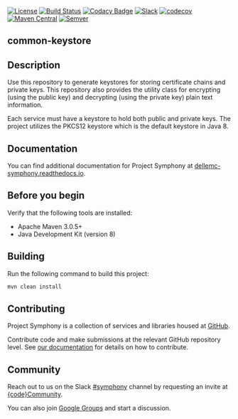 [![License](https://img.shields.io/badge/License-EPL%201.0-red.svg)](https://opensource.org/licenses/EPL-1.0)
[![Build Status](https://travis-ci.org/dellemc-symphony/common-keystore.svg?branch=master)](https://travis-ci.org/dellemc-symphony/common-keystore)
[![Codacy Badge](https://api.codacy.com/project/badge/Grade/db3e4766a24b485a92829709deeff3f3)](https://www.codacy.com/app/svc-pebuildrelease/common-keystore?utm_source=github.com&amp;utm_medium=referral&amp;utm_content=dellemc-symphony/common-keystore&amp;utm_campaign=Badge_Grade)
[![Slack](http://community.codedellemc.com/badge.svg)](https://codecommunity.slack.com/messages/symphony)
[![codecov](https://codecov.io/gh/dellemc-symphony/common-keystore/branch/master/graph/badge.svg)](https://codecov.io/gh/dellemc-symphony/common-keystore)
[![Maven Central](https://maven-badges.herokuapp.com/maven-central/com.dell.cpsd/common-keystore/badge.svg)](https://maven-badges.herokuapp.com/maven-central/com.dell.cpsd/common-keystore)
[![Semver](http://img.shields.io/SemVer/2.0.0.png)](http://semver.org/spec/v2.0.0.html)

## common-keystore

## Description
Use this repository to generate keystores for storing certificate chains and private keys. This repository also provides the utility class for encrypting (using the public key) and decrypting (using the private key) plain text information.

Each service must have a keystore to hold both public and private keys. The project utilizes the PKCS12 keystore which is the default keystore in Java 8. 

## Documentation
You can find additional documentation for Project Symphony at [dellemc-symphony.readthedocs.io][documentation].

## Before you begin
Verify that the following tools are installed:
 
* Apache Maven 3.0.5+
* Java Development Kit (version 8)

## Building
Run the following command to build this project:
```bash
mvn clean install
```

## Contributing
Project Symphony is a collection of services and libraries housed at [GitHub][github].
 
Contribute code and make submissions at the relevant GitHub repository level. See [our documentation][contributing] for details on how to contribute.

## Community
Reach out to us on the Slack [#symphony][slack] channel by requesting an invite at [{code}Community][codecommunity].
 
You can also join [Google Groups][googlegroups] and start a discussion.
 
[slack]: https://codecommunity.slack.com/messages/symphony
[googlegroups]: https://groups.google.com/forum/#!forum/dellemc-symphony
[codecommunity]: http://community.codedellemc.com/
[contributing]: http://dellemc-symphony.readthedocs.io/en/latest/contributingtosymphony.html
[github]: https://github.com/dellemc-symphony
[documentation]: https://dellemc-symphony.readthedocs.io/en/latest/
